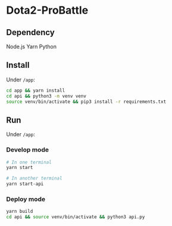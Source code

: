 # Dota2-ProBattle

## Dependency

Node.js
Yarn
Python

## Install

Under `/app`:

```sh
cd app && yarn install
cd api && python3 -m venv venv
source venv/bin/activate && pip3 install -r requirements.txt
```

## Run

Under `/app`:

### Develop mode

```sh
# In one terminal
yarn start

# In another terminal
yarn start-api
```

### Deploy mode

```sh
yarn build
cd api && source venv/bin/activate && python3 api.py
```
